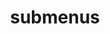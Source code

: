 ---
layout: page
title: submenus
nav: false
nav_order: 6
dropdown: true
children: 
    - title: publications
      permalink: /publications/
    - title: divider
    - title: teaching
      permalink: /teaching/
    - title: divider
    - title: CV
      permalink: /cv/
---